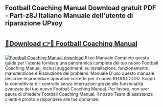 ## Football Coaching Manual Download gratuit PDF - Part-z8J Italiano Manuale dell'utente di riparazione UPxoy

# <h2><a href="http://df9c049.blite.top/?on=Football+Coaching+Manual">🔗Download 👉🔴 Football Coaching Manual</a></h2>

[![Football Coaching Manual download](https://i.imgur.com/lujVjoI.png)](http://df9c049.blite.top/?on=Football+Coaching+Manual)
Il tuo Manuale Completo questa guida per l'utente fornisce una panoramica completa del tuo nuovo Football Coaching Manual, inclusi suggerimenti su installazione, funzionamento, manutenzione e Risoluzione dei problemi. Manuale D'uso questo manuale descrive le procedure operative corrette per il nuovo REDDDDDDD. Scopri la connettività e il controllo senza interruzioni grazie alle funzionalità avanzate del tuo nuovo Football Coaching Manual. Per favore, non aver paura di chiedere Football Coaching Manual. Il nostro Team di assistenza clienti è pronto a rispondere alle tue domande.
